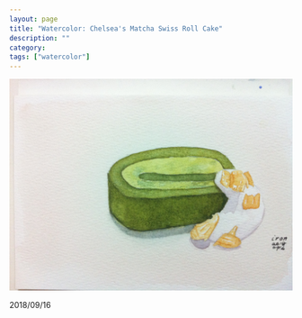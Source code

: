 ```yaml
---
layout: page
title: "Watercolor: Chelsea's Matcha Swiss Roll Cake"
description: ""
category:
tags: ["watercolor"]
---
```


![Matcha Swiss Roll Cake](/assets/images/watercolor-0026.jpg)

2018/09/16
